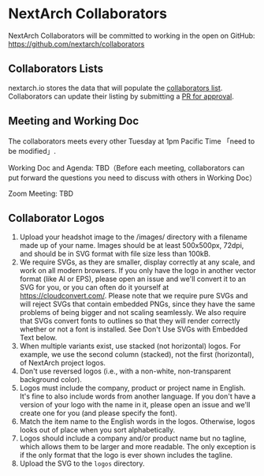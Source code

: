# NextArch Collaborators
NextArch Collaborators will be committed to working in the open on GitHub: https://github.com/nextarch/collaborators

## Collaborators Lists
nextarch.io stores the data that will populate the [collaborators list](https://nextarch.io/). Collaborators can update their listing by submitting a [PR for approval](https://github.com/nextarch/collaborators/blob/main/collaborators%20list.md).

## Meeting and Working Doc
The collaborators meets every other Tuesday at 1pm Pacific Time 「need to be modified」.

Working Doc and Agenda: TBD（Before each meeting, collaborators can put forward the questions you need to discuss with others in Working Doc）

Zoom Meeting: TBD

## Collaborator Logos
1. Upload your headshot image to the /images/ directory with a filename made up of your name. Images should be at least 500x500px, 72dpi, and should be in SVG format with file size less than 100kB.
2. We require SVGs, as they are smaller, display correctly at any scale, and work on all modern browsers. If you only have the logo in another vector format (like AI or EPS), please open an issue and we'll convert it to an SVG for you, or you can often do it yourself at https://cloudconvert.com/. Please note that we require pure SVGs and will reject SVGs that contain embedded PNGs, since they have the same problems of being bigger and not scaling seamlessly. We also require that SVGs convert fonts to outlines so that they will render correctly whether or not a font is installed. See Don't Use SVGs with Embedded Text below.
3. When multiple variants exist, use stacked (not horizontal) logos. For example, we use the second column (stacked), not the first (horizontal), of NextArch project logos.
4. Don't use reversed logos (i.e., with a non-white, non-transparent background color).
5. Logos must include the company, product or project name in English. It's fine to also include words from another language. If you don't have a version of your logo with the name in it, please open an issue and we'll create one for you (and please specify the font).
6. Match the item name to the English words in the logos. Otherwise, logos looks out of place when you sort alphabetically.
7. Logos should include a company and/or product name but no tagline, which allows them to be larger and more readable. The only exception is if the only format that the logo is ever shown includes the tagline.
8. Upload the SVG to the `logos` directory.


